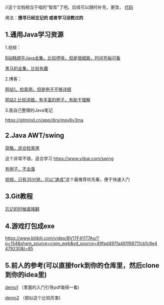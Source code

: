 //这个文档相当于咱的“智库”了吧。后续可以随时补充、更改，
[代码](https://github.com/Surgiu/Java-Project-CS109/tree/Surgiu-patch-1/Try/src)

用法：**搜寻已经忘记的 或者学习没教过的**

## 1.通用Java学习资源

   1.视频：
     
   [B站韩顺平Java全集。比较啰嗦，但是很细致，时间充裕可看](https://www.bilibili.com/video/BV1fh411y7R8/?share_source=copy_web&vd_source=49fad497fa481f88711cb1c8e4479230)
   
   [黑马的全集，比较有趣](https://www.bilibili.com/video/BV17F411T7Ao/?share_source=copy_web&vd_source=49fad497fa481f88711cb1c8e4479230)
   
   
   
      
   2.博客：
   
   [网站1。检索用。但是例子不够详细](https://www.runoob.com/java/java-tutorial.html)
      
   [网站2.比较详细，有丰富的例子，有助于理解](https://www.liaoxuefeng.com/wiki/1252599548343744)
   
   3.我自己整理的Java笔记
   
   <https://gitmind.cn/app/dirs/mpy6v3ma>
      
      
## 2.Java AWT/swing
   [简略，适合检索用](https://www.w3cschool.cn/swing/9y471imm.html)
   
   这个非常不错，适合学习
   <https://www.yiibai.com/swing>
   
   [有例子，不全面](https://cloud.tencent.com/developer/beta/article/1732496)
   
   [视频，只有35分钟，可以“速成”](https://www.bilibili.com/video/BV1pp4y1B7fX/?share_source=copy_web&vd_source=49fad497fa481f88711cb1c8e4479230)这个最推荐优先看，便于快速入门
      
      
## 3.Git教程
   [忘记的时候直接翻](https://www.liaoxuefeng.com/wiki/896043488029600)
   
## 4.游戏打包成exe
<https://www.bilibili.com/video/BV17F411T7Ao/?p=154&share_source=copy_web&vd_source=49fad497fa481f88711cb1c8e4479230&t=85>
      

## 5.前人的参考(可以直接fork到你的仓库里，然后clone到你的idea里)

   [demo1](https://github.com/jimmylaw21/CS109-2023-Sping-ChessDemo)
     （里面的入门引导pdf值得一看)
     
   [demo2](https://github.com/wLUOw/Jungle)
     （貌似这个比较厉害)
      
